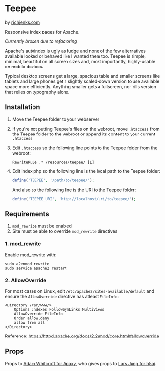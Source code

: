 # Teepee

by [richjenks.com](http://richjenks.com)

Responsive index pages for Apache.

*Currently broken due to refactoring*

Apache's autoindex is ugly as fudge and none of the few alternatives available looked or behaved like I wanted them too. Teepee is simple, minimal, beautiful on all screen sizes and, most importantly, highly-usable on mobile devices.

Typical desktop screens get a large, spacious table and smaller screens like tablets and large phones get a slightly scaled-down version to use available space more efficiently. Anything smaller gets a fullscreen, no-frills version that relies on typography alone.

## Installation

1. Move the Teepee folder to your webserver
2. If you're not putting Teepee's files on the webroot, move `.htaccess` from the Teepee folder to the webroot or append its content to your current `.htaccess`
3. Edit `.htaccess` so the following line points to the Teepee folder from the webroot:

    ```htaccess
    RewriteRule .* /resources/teepee/ [L]
    ```

4. Edit index.php so the following line is the local path to the Teepee folder:

    ```php
    define('TEEPEE', '/path/to/teepee/');
    ```

    And also so the following line is the URI to the Teepee folder:

    ```php
    define('TEEPEE_URI', 'http://localhost/uri/to/teepee/');
    ```

## Requirements

1. `mod_rewrite` must be enabled
2. Site must be able to override `mod_rewrite` directives

### 1. mod_rewrite

Enable mod_rewrite with:

```shell
sudo a2enmod rewrite
sudo service apache2 restart
```

### 2. AllowOverride

For most cases on Linux, edit `/etc/apache2/sites-available/default` and ensure the `AllowOverride` directive has atleast `FileInfo`:

```ApacheConf
<Directory /var/www/>
	Options Indexes FollowSymLinks MultiViews
	AllowOverride FileInfo 
	Order allow,deny
	allow from all
</Directory>
```

Reference: https://httpd.apache.org/docs/2.2/mod/core.html#allowoverride

## Props

Props to [Adam Whitcroft for Apaxy](https://github.com/AdamWhitcroft/Apaxy), who gives props to [Lars Jung for h5ai](http://larsjung.de/h5ai/).
